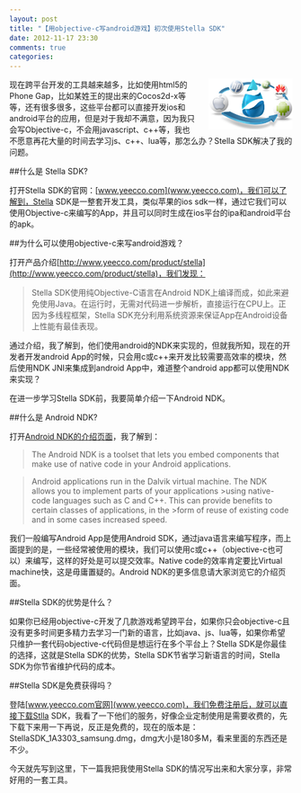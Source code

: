 ```yaml
---
layout: post
title: "【用objective-c写android游戏】初次使用Stella SDK"
date: 2012-11-17 23:30
comments: true
categories: 
---
```


<img src="/images/post/yeecco.png" alt="StellaSDK" target="_blank" style="float:right;width:150px;margin-left:20px;"  />


现在跨平台开发的工具越来越多，比如使用html5的Phone Gap，比如某姓王的提出来的Cocos2d-x等等，还有很多很多，这些平台都可以直接开发ios和android平台的应用，但是对于我却不满意，因为我只会写Objective-c，不会用javascript、c++等，我也不愿意再花大量的时间去学习js、c++、lua等，那怎么办？Stella SDK解决了我的问题。

<!--more-->


##什么是 Stella SDK?

打开Stella SDK的官网：[www.yeecco.com](www.yeecco.com)，我们可以了解到，Stella SDK是一整套开发工具，类似苹果的ios sdk一样，通过它我们可以使用Objective-c来编写的App，并且可以同时生成在ios平台的ipa和android平台的apk。

##为什么可以使用objective-c来写android游戏？

打开产品介绍[http://www.yeecco.com/product/stella](http://www.yeecco.com/product/stella)，我们发现：

>Stella SDK使用纯Objective-C语言在Android NDK上编译而成，如此来避免使用Java。在运行时，无需对代码进一步解析，直接运行在CPU上。正因为多线程框架，Stella SDK充分利用系统资源来保证App在Android设备上性能有最佳表现。

通过介绍，我了解到，他们使用android的NDK来实现的，但就我所知，现在的开发者开发android App的时候，只会用c或c++来开发比较需要高效率的模块，然后使用NDK JNI来集成到android App中，难道整个android app都可以使用NDK来实现？

在进一步学习Stella SDK前，我要简单介绍一下Android NDK。

##什么是 Android NDK?

打开[Android NDK的介绍页面](http://http//developer.android.com/tools/sdk/ndk/overview.html)，我了解到：

>The Android NDK is a toolset that lets you embed components that make use of native code in your Android applications.

>Android applications run in the Dalvik virtual machine. The NDK allows you to implement parts of your applications >using native-code languages such as C and C++. This can provide benefits to certain classes of applications, in the >form of reuse of existing code and in some cases increased speed.

我们一般编写Android App是使用Android SDK，通过java语言来编写程序，而上面提到的是，一些经常被使用的模块，我们可以使用c或c++（objective-c也可以）来编写，这样的好处是可以提交效率。Native code的效率肯定要比Virtual machine快，这是毋庸置疑的。Android NDK的更多信息请大家浏览它的介绍页面。

##Stella SDK的优势是什么？

如果你已经用objective-c开发了几款游戏希望跨平台，如果你只会objective-c且没有更多时间更多精力去学习一门新的语言，比如java、js、lua等，如果你希望只维护一套代码objective-c代码但是想运行在多个平台上？Stella SDK是你最佳的选择，这就是Stella SDK的优势，Stella SDK节省学习新语言的时间，Stella SDK为你节省维护代码的成本。

##Stella SDK是免费获得吗？

登陆[www.yeecco.com官网](www.yeecco.com)，我们免费注册后，就可以直接下载Stlla SDK，我看了一下他们的服务，好像企业定制使用是需要收费的，先下载下来用一下再说，反正是免费的，现在的版本是：StellaSDK_1A3303_samsung.dmg，dmg大小是180多M，看来里面的东西还是不少。

今天就先写到这里，下一篇我把我使用Stella SDK的情况写出来和大家分享，非常好用的一套工具。
